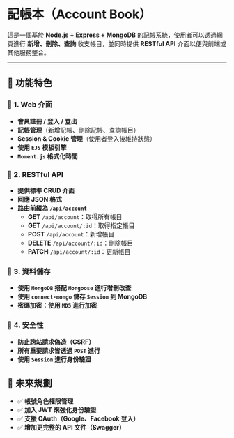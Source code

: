# 記帳本（Account Book）

這是一個基於 **Node.js + Express + MongoDB** 的記帳系統，使用者可以透過網頁進行 **新增、刪除、查詢** 收支帳目，並同時提供 **RESTful API** 介面以便與前端或其他服務整合。

---

## 🚀 功能特色

### 📌 1. Web 介面
- **會員註冊 / 登入 / 登出**
- **記帳管理**（新增記帳、刪除記帳、查詢帳目）
- **Session & Cookie 管理**（使用者登入後維持狀態）
- **使用 `EJS` 模板引擎**
- **`Moment.js` 格式化時間**

### 📌 2. RESTful API
- **提供標準 CRUD 介面**
- **回應 JSON 格式**
- **路由前綴為 `/api/account`**
  - **GET** `/api/account`：取得所有帳目
  - **GET** `/api/account/:id`：取得指定帳目
  - **POST** `/api/account`：新增帳目
  - **DELETE** `/api/account/:id`：刪除帳目
  - **PATCH** `/api/account/:id`：更新帳目

### 📌 3. 資料儲存
- **使用 `MongoDB` 搭配 `Mongoose` 進行增刪改查**
- **使用 `connect-mongo` 儲存 `Session` 到 MongoDB**
- **密碼加密：使用 `MD5` 進行加密**

### 📌 4. 安全性
- **防止跨站請求偽造（CSRF）**
- **所有重要請求皆透過 `POST` 進行**
- **使用 `Session` 進行身份驗證**
  
## 📌 未來規劃
- ✅ **帳號角色權限管理**
- ✅ **加入 JWT 來強化身份驗證**
- ✅ **支援 OAuth（Google、Facebook 登入）**
- ✅ **增加更完整的 API 文件（Swagger）**


